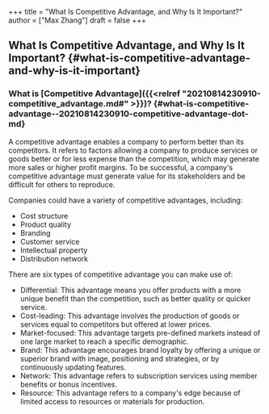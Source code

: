 +++
title = "What Is Competitive Advantage, and Why Is It Important?"
author = ["Max Zhang"]
draft = false
+++

## What Is Competitive Advantage, and Why Is It Important? {#what-is-competitive-advantage-and-why-is-it-important}


### What is [Competitive Advantage]({{<relref "20210814230910-competitive_advantage.md#" >}})? {#what-is-competitive-advantage--20210814230910-competitive-advantage-dot-md}

A competitive advantage enables a company to perform better than its
competitors. It refers to factors allowing a company to produce services or
goods better or for less expense than the competition, which may generate more
sales or higher profit margins. To be successful, a company's competitive
advantage must generate value for its stakeholders and be difficult for others
to reproduce.

Companies could have a variety of competitive advantages, including:

-   Cost structure
-   Product quality
-   Branding
-   Customer service
-   Intellectual property
-   Distribution network

There are six types of competitive advantage you can make use of:

-   Differential: This advantage means you offer products with a more unique
    benefit than the competition, such as better quality or quicker service.
-   Cost-leading: This advantage involves the production of goods or services
    equal to competitors but offered at lower prices.
-   Market-focused: This advantage targets pre-defined markets instead of one
    large market to reach a specific demographic.
-   Brand: This advantage encourages brand loyalty by offering a unique or
    superior brand with image, positioning and strategies, or by continuously
    updating features.
-   Network: This advantage refers to subscription services using member benefits
    or bonus incentives.
-   Resource: This advantage refers to a company's edge because of limited access
    to resources or materials for production.